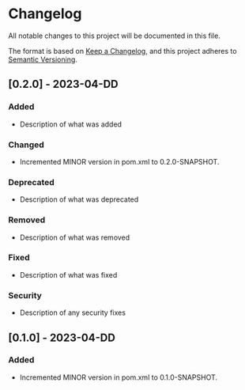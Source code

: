 # Changelog

All notable changes to this project will be documented in this file.

The format is based on [Keep a Changelog](https://keepachangelog.com/en/1.0.0/),
and this project adheres to [Semantic Versioning](https://semver.org/spec/v2.0.0.html).

## [0.2.0] - 2023-04-DD

### Added
- Description of what was added

### Changed
- Incremented MINOR version in pom.xml to 0.2.0-SNAPSHOT.

### Deprecated
- Description of what was deprecated

### Removed
- Description of what was removed

### Fixed
- Description of what was fixed

### Security
- Description of any security fixes

<!-- TODO: The section above should include the actual git commit messages since the last version update -->

## [0.1.0] - 2023-04-DD

### Added
- Incremented MINOR version in pom.xml to 0.1.0-SNAPSHOT.
